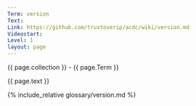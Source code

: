 ```yaml
---
Term: version
Text: 
Link: https://github.com/trustoverip/acdc/wiki/version.md
Videostart: 
Level: 1
layout: page
---
```


{{ page.collection }} - {{ page.Term }}

   {{ page.text }}

{% include_relative glossary/version.md %}
